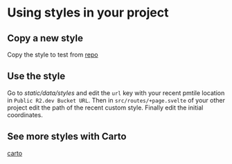 # Using styles in your project
## Copy a new style
Copy the style to test from [repo](https://github.com/ccalobeto/publishing-pmtile/tree/main/static/data/styles)

## Use the style

Go to *static/data/styles* and edit the `url` key with your recent pmtile location in `Public R2.dev Bucket URL`. Then in `src/routes/+page.svelte` of your other project edit the path of the recent custom style. Finally edit the initial coordinates.

## See more styles with Carto
[carto](https://docs.carto.com/carto-for-developers/carto-for-react/guides/basemaps)
